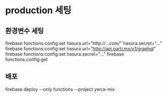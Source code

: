 # production 세팅

## 환경변수 세팅

firebase functions:config:set hasura.url="http://...com/" hasura.secret="..."
firebase functions:config:set hasura.url="http://api.parti.mx/v1/graphql"
firebase functions:config:set hasura.secret="..."
firebase functions:config:get

## 배포

firebase deploy --only functions --project ywca-mix
